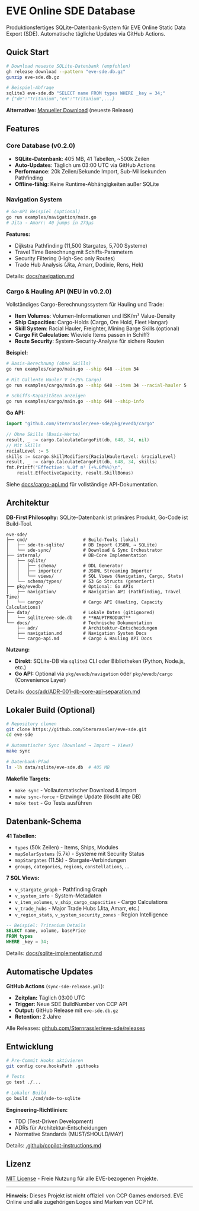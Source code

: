 # EVE Online SDE Database

Produktionsfertiges SQLite-Datenbank-System für EVE Online Static Data Export (SDE). Automatische tägliche Updates via GitHub Actions.

## Quick Start

```bash
# Download neueste SQLite-Datenbank (empfohlen)
gh release download --pattern "eve-sde.db.gz"
gunzip eve-sde.db.gz

# Beispiel-Abfrage
sqlite3 eve-sde.db "SELECT name FROM types WHERE _key = 34;"
# {"de":"Tritanium","en":"Tritanium",...}
```

**Alternative:** [Manueller Download](https://github.com/Sternrassler/eve-sde/releases) (neueste Release)

## Features

### Core Database (v0.2.0)

- **SQLite-Datenbank**: 405 MB, 41 Tabellen, ~500k Zeilen
- **Auto-Updates**: Täglich um 03:00 UTC via GitHub Actions
- **Performance**: 20k Zeilen/Sekunde Import, Sub-Millisekunden Pathfinding
- **Offline-fähig**: Keine Runtime-Abhängigkeiten außer SQLite

### Navigation System

```bash
# Go-API Beispiel (optional)
go run examples/navigation/main.go
# Jita → Amarr: 40 jumps in 273µs
```

**Features:**

- Dijkstra Pathfinding (11,500 Stargates, 5,700 Systeme)
- Travel Time Berechnung mit Schiffs-Parametern
- Security Filtering (High-Sec only Routes)
- Trade Hub Analysis (Jita, Amarr, Dodixie, Rens, Hek)

Details: [docs/navigation.md](docs/navigation.md)

### Cargo & Hauling API (NEU in v0.2.0)

Vollständiges Cargo-Berechnungssystem für Hauling und Trade:

- **Item Volumes**: Volumen-Informationen und ISK/m³ Value-Density
- **Ship Capacities**: Cargo-Holds (Cargo, Ore Hold, Fleet Hangar)
- **Skill System**: Racial Hauler, Freighter, Mining Barge Skills (optional)
- **Cargo Fit Calculation**: Wieviele Items passen in Schiff?
- **Route Security**: System-Security-Analyse für sichere Routen

**Beispiel:**

```bash
# Basis-Berechnung (ohne Skills)
go run examples/cargo/main.go --ship 648 --item 34

# Mit Gallente Hauler V (+25% Cargo)
go run examples/cargo/main.go --ship 648 --item 34 --racial-hauler 5

# Schiffs-Kapazitäten anzeigen
go run examples/cargo/main.go --ship 648 --ship-info
```

**Go API:**

```go
import "github.com/Sternrassler/eve-sde/pkg/evedb/cargo"

// Ohne Skills (Basis-Werte)
result, _ := cargo.CalculateCargoFit(db, 648, 34, nil)
// Mit Skills
racialLevel := 5
skills := &cargo.SkillModifiers{RacialHaulerLevel: &racialLevel}
result, _ := cargo.CalculateCargoFit(db, 648, 34, skills)
fmt.Printf("Effective: %.0f m³ (+%.0f%%)\n", 
    result.EffectiveCapacity, result.SkillBonus)
```

Siehe [docs/cargo-api.md](docs/cargo-api.md) für vollständige API-Dokumentation.

## Architektur

**DB-First Philosophy:** SQLite-Datenbank ist primäres Produkt, Go-Code ist Build-Tool.

```text
eve-sde/
├── cmd/                     # Build-Tools (lokal)
│   ├── sde-to-sqlite/       # DB Import (JSONL → SQLite)
│   └── sde-sync/            # Download & Sync Orchestrator
├── internal/                # DB-Core Implementation
│   ├── sqlite/
│   │   ├── schema/          # DDL Generator
│   │   ├── importer/        # JSONL Streaming Importer
│   │   └── views/           # SQL Views (Navigation, Cargo, Stats)
│   └── schema/types/        # 53 Go Structs (generiert)
├── pkg/evedb/               # Optional: Go APIs
│   ├── navigation/          # Navigation API (Pathfinding, Travel Time)
│   └── cargo/               # Cargo API (Hauling, Capacity Calculations)
├── data/                    # Lokale Daten (gitignored)
│   └── sqlite/eve-sde.db    # **HAUPTPRODUKT**
└── docs/                    # Technische Dokumentation
    ├── adr/                 # Architektur-Entscheidungen
    ├── navigation.md        # Navigation System Docs
    └── cargo-api.md         # Cargo & Hauling API Docs
```

**Nutzung:**

- **Direkt:** SQLite-DB via `sqlite3` CLI oder Bibliotheken (Python, Node.js, etc.)
- **Go API:** Optional via `pkg/evedb/navigation` oder `pkg/evedb/cargo` (Convenience Layer)

Details: [docs/adr/ADR-001-db-core-api-separation.md](docs/adr/ADR-001-db-core-api-separation.md)

## Lokaler Build (Optional)

```bash
# Repository clonen
git clone https://github.com/Sternrassler/eve-sde.git
cd eve-sde

# Automatischer Sync (Download → Import → Views)
make sync

# Datenbank-Pfad
ls -lh data/sqlite/eve-sde.db  # 405 MB
```

**Makefile Targets:**

- `make sync` - Vollautomatischer Download & Import
- `make sync-force` - Erzwinge Update (löscht alte DB)
- `make test` - Go Tests ausführen

## Datenbank-Schema

**41 Tabellen:**

- `types` (50k Zeilen) - Items, Ships, Modules
- `mapSolarSystems` (5.7k) - Systeme mit Security Status
- `mapStargates` (11.5k) - Stargate-Verbindungen
- `groups`, `categories`, `regions`, `constellations`, ...

**7 SQL Views:**

- `v_stargate_graph` - Pathfinding Graph
- `v_system_info` - System-Metadaten
- `v_item_volumes`, `v_ship_cargo_capacities` - Cargo Calculations
- `v_trade_hubs` - Major Trade Hubs (Jita, Amarr, etc.)
- `v_region_stats`, `v_system_security_zones` - Region Intelligence

```sql
-- Beispiel: Tritanium Details
SELECT name, volume, basePrice 
FROM types 
WHERE _key = 34;
```

Details: [docs/sqlite-implementation.md](docs/sqlite-implementation.md)

## Automatische Updates

**GitHub Actions** (`sync-sde-release.yml`):

- **Zeitplan:** Täglich 03:00 UTC
- **Trigger:** Neue SDE BuildNumber von CCP API
- **Output:** GitHub Release mit `eve-sde.db.gz`
- **Retention:** 2 Jahre

Alle Releases: [github.com/Sternrassler/eve-sde/releases](https://github.com/Sternrassler/eve-sde/releases)

## Entwicklung

```bash
# Pre-Commit Hooks aktivieren
git config core.hooksPath .githooks

# Tests
go test ./...

# Lokaler Build
go build ./cmd/sde-to-sqlite
```

**Engineering-Richtlinien:**

- TDD (Test-Driven Development)
- ADRs für Architektur-Entscheidungen
- Normative Standards (MUST/SHOULD/MAY)

Details: [.github/copilot-instructions.md](.github/copilot-instructions.md)

## Lizenz

[MIT License](LICENSE) - Freie Nutzung für alle EVE-bezogenen Projekte.

---

**Hinweis:** Dieses Projekt ist nicht offiziell von CCP Games endorsed. EVE Online und alle zugehörigen Logos sind Marken von CCP hf.
